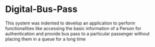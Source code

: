 # Digital-Bus-Pass
This system was indented to develop an application to perform functionalities like accessing the basic information of a Person for authentication and provide bus pass to a particular passenger without placing them in a queue for a long time
